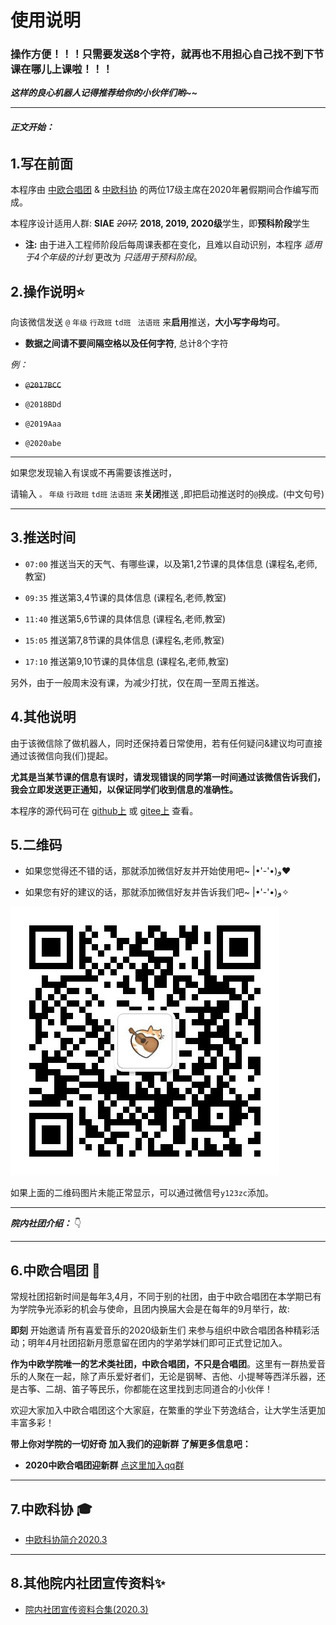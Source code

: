 # 使用说明 

### 操作方便！！！只需要发送8个字符，就再也不用担心自己找不到下节课在哪儿上课啦！！！

***这样的良心机器人记得推荐给你的小伙伴们哟~~***

------

###### ***正文开始：***

## 1.写在前面

本程序由 [中欧合唱团](https://github.com/laorange/wechat_robot#6中欧合唱团) & [中欧科协](https://github.com/laorange/wechat_robot#7中欧科协) 的两位17级主席在2020年暑假期间合作编写而成。

本程序设计适用人群: **SIAE** *~~2017,~~* **2018, 2019, 2020级**学生，即**预科阶段**学生

+ **注:** 由于进入工程师阶段后每周课表都在变化，且难以自动识别，本程序 *适用于4个年级的计划* 更改为 *只适用于预科阶段*。

## 2.操作说明⭐

向该微信发送  ``@`` ``年级`` ``行政班``  ``td班`` `` 法语班``  来**启用**推送，**大小写字母均可**。

+ **数据之间请不要间隔空格以及任何字符**, 总计8个字符

*例：*

+ ~~``@2017BCC``~~

+ ``@2018BDd``

+ ``@2019Aaa``

+ ``@2020abe``

----

如果您发现输入有误或不再需要该推送时，

请输入  ``。`` ``年级`` ``行政班`` ``td班`` ``法语班``  来**关闭**推送 ,即把启动推送时的``@``换成``。``(中文句号)

----

## 3.推送时间

+ ``07:00`` 推送当天的天气、有哪些课，以及第1,2节课的具体信息 (课程名,老师,教室)

+ ``09:35`` 推送第3,4节课的具体信息 (课程名,老师,教室)

+ ``11:40`` 推送第5,6节课的具体信息 (课程名,老师,教室)

+ ``15:05`` 推送第7,8节课的具体信息 (课程名,老师,教室)

+ ``17:10`` 推送第9,10节课的具体信息 (课程名,老师,教室)

另外，由于一般周末没有课，为减少打扰，仅在周一至周五推送。

## 4.其他说明

由于该微信除了做机器人，同时还保持着日常使用，若有任何疑问&建议均可直接通过该微信向我(们)提起。

**尤其是当某节课的信息有误时，请发现错误的同学第一时间通过该微信告诉我们，我会立即发送更正通知，以保证同学们收到信息的准确性。**

本程序的源代码可在 [github上](https://github.com/laorange/wechat_robot) 或 [gitee上](https://gitee.com/laorange/wechat_robot) 查看。

## 5.二维码

+ 如果您觉得还不错的话，那就添加微信好友并开始使用吧~   ‎|•'-'•)و❤

+ 如果您有好的建议的话，那就添加微信好友并告诉我们吧~   ‎|•'-'•)و✧

![二维码](https://github.com/laorange/wechat_robot/raw/master/util/qrcode_laorange.png)

如果上面的二维码图片未能正常显示，可以通过微信号``y123zc``添加。



------

***院内社团介绍：*** 👇

------

## 6.中欧合唱团 🎵

常规社团招新时间是每年3,4月，不同于别的社团，由于中欧合唱团在本学期已有为学院争光添彩的机会与使命，且团内换届大会是在每年的9月举行，故:

**即刻** 开始邀请 所有喜爱音乐的2020级新生们 来参与组织中欧合唱团各种精彩活动；明年4月社团招新月愿意留在团内的学弟学妹们即可正式登记加入。

**作为中欧学院唯一的艺术类社团，中欧合唱团，不只是合唱团**。这里有一群热爱音乐的人聚在一起，除了声乐爱好者们，无论是钢琴、吉他、小提琴等西洋乐器，还是古筝、二胡、笛子等民乐，你都能在这里找到志同道合的小伙伴！

欢迎大家加入中欧合唱团这个大家庭，在繁重的学业下劳逸结合，让大学生活更加丰富多彩！

**带上你对学院的一切好奇 加入我们的迎新群 了解更多信息吧：** 

+ **2020中欧合唱团迎新群** [点这里加入qq群](https://qm.qq.com/cgi-bin/qm/qr?k=wJgodJbNDjOEYTHlkevKT_2F1JuD0-Jz&authKey=08aA9z2kFRSH/M7ib9cHY/X89Hw13n5D0pTDl/NaoMMcdOLY8OFiFxkMsyl7Sib8&noverify=0)

------

## 7.中欧科协 🎓

+ [中欧科协简介2020.3](https://mp.weixin.qq.com/s?__biz=MzI5OTI2NzMyNg==&mid=2247487250&idx=4&sn=543f29b5f55cafa1242bf4af6118206c&chksm=ec986a83dbefe3951caec31c65f77c664d8a4cbae0676f3d115f2e30ae6dd3660389f285e7cf&mpshare=1&scene=1&srcid=0817UesipdadVHjYitqCJoHH&sharer_sharetime=1597660252329&sharer_shareid=437640bc163aeb961c4264f63d00e9e7&key=bd8ad81032fdfaf23e81b61b3e5e2e93340b8fa59fd9c6afb9409200576491ff8311905fe2a19070de6032c46c97186ef96b51d9244fd8ff35129ac1128f664e8f68dab6c0ad5832ff019e497d643acf46ebfe2e0a7a7e78b5c6ae1c5ea2c7a4eb3d010fd0cd9fac9e60d27860666c6c92eb4b618808ca5537b58a4d534e15b7&ascene=1&uin=MjI3NDM4MDYzMg%3D%3D&devicetype=Windows+Server+2016&version=62080085&lang=zh_CN&exportkey=A7lDFBq65%2BisMAE98G8pAbY%3D&pass_ticket=tApxNb2%2F1KYzvr9GyvKRaNP6cacnrXxHkDF9MdU0v9a00H4qeeErj47eiljmFeMy) 

------

## 8.其他院内社团宣传资料✨

+ [院内社团宣传资料合集(2020.3)](https://mp.weixin.qq.com/s/_A9FSgGg2OqxjwFcK_h2vw)
